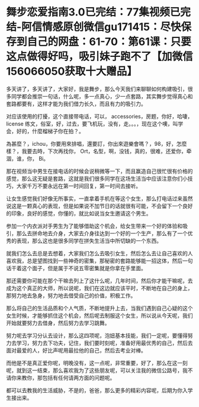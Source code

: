 # 舞步恋爱指南3.0已完结：77集视频已完结-阿信情感原创微信gu171415：尽快保存到自己的网盘：61-70：第61课：只要这点做得好吗，吸引妹子跑不了【加微信156066050获取十大赠品】

多天讲了，多天讲了，大家好，我是舞步，那么今天我们来聊聊如何构建吸引，很多同学都会推崇一句话，什么呢，多一点真心，少一点套路，其实舞步觉得真心和套路都要有，这样才能为我们借力长久，而且有力的吸引力。

对应该使用的打擾，这个直接带电话，可以， accessories，房题，你好，哈啛， license 练文，俗室，好，过去，要飞机玩，没有，走。。。，现在这个噢，叫学会，好的，什麼榴梯子你在拍？。

為甚麼？，ichou，你要用來排唱，還要訂，你出來遊樂會嗎？，98，好，怎麼樣？，我要去時，下次再找你， Ort，名型，啊，没钱，真的，很难，还爱你，牵涸，谁，你， Bi。

那在视频当中男生在接电话的时候会说稍微等一下，而且赢造自己很忙很有价格的感觉，那么这无疑是套路，这就是我们很多同学在这场生活当中应该注意你们小技巧，大家千万不要永远在第一时间回复，第一时间去接听。

让女生感觉我们好像无所事实，一直拿着手机在等这个女生，那么打电话过来虽然说这是一颗真心的表现，但是如果说不加节日的话就很有可能，不会留下一个良好的印象，良好的感觉，你懂的，就比如说当女生邀请这个男生。

参加一个内衣派对手男生为了能够借助这个机会，给女生带来一个好的体验和吸引，那么去拼命地去介身，大家去介身往达到一个好的一个生产，那么有了一个优秀的表现，那么这也是很多同学在拼失生活当中所切缺的一个东西。

就我们怎么去总是去想着，大家我们怎么去吸引女生，然后怎么去让自己喜欢的人喜欢我，总是望图找到一些神奇的密集，那秘密的套路能够能一招这体，然后一句话干着这个面子，但是属于不说五零密集就是你拿在手里面。

那还需要你可能在那个干嘛去列上了这什么呢，几年时间，然后你才能干嘛呢，去成为这个真正的大师，所以说呢，我们在这边就应该平时，不断地在自己的身上，那努力地去急身，努力地去借受自己的价值，积极工作。

那么将自己的生活品质和个人气质，不断地提升上去，当我们遇到自己心疑的这个女生时候，才能够抓住这个机会，然后呢去制服这个女生，所以说从今天呢，我们开始就要努力去借身，然后努力去学习跳舞。

努力呢去学习分认去设计，那么这四项呢，泡妞基本技能，我们一定呢，要懂得努力去学习，努力去下功夫，记住，我们要时刻呢，准备好用最优秀的自己，然后去面对最爱的人，好比声呢用最拉他的自己，然后去考业对棒。

而他是不是真正爱你呢，明晚没有，这一点呢，非常重要，好了，那么在这一刻呢，就到这一结束，那么喜欢我为了这些朋友呢，可以关注我的微信公路号，我不请你来教你，那包括有任何请两方面的问题呢。

都可以去教我的生活威胁，不是的，爸爸，那么更多的精彩内容呢，后期为你入学生接出来。